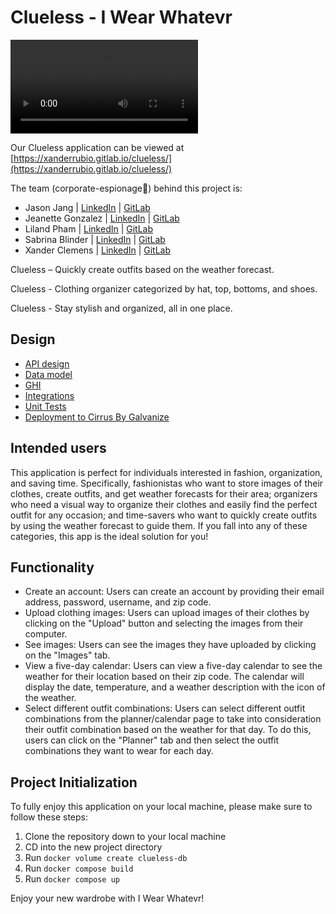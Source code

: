 # Clueless - I Wear Whatevr

![Clueless](/uploads/4cf976194d05e16899e2baf3389de0ae/Clueless.mp4)

Our Clueless application can be viewed at [https://xanderrubio.gitlab.io/clueless/](https://xanderrubio.gitlab.io/clueless/)

The team (corporate-espionage👀) behind this project is:

- Jason Jang | [LinkedIn](https://www.linkedin.com/in/chiyoung-jang) | [GitLab](https://gitlab.com/JasonJJ98)
- Jeanette Gonzalez | [LinkedIn](https://www.linkedin.com/in/jeanetteglz) | [GitLab](https://gitlab.com/JeanetteGz)
- Liland Pham | [LinkedIn](https://www.linkedin.com/in/lilandpham) | [GitLab](https://gitlab.com/phamliland)
- Sabrina Blinder | [LinkedIn](https://www.linkedin.com/in/sabrina-blinder-959575260) | [GitLab](https://gitlab.com/sabrinablinder)
- Xander Clemens | [LinkedIn](https://www.linkedin.com/in/alexanderclemens/) | [GitLab](https://gitlab.com/XanderRubio)

Clueless – Quickly create outfits based on the weather forecast.

Clueless - Clothing organizer categorized by hat, top, bottoms, and shoes.

Clueless - Stay stylish and organized, all in one place.

## Design

- [API design](docs/endpoints.md)
- [Data model](docs/data-model.md)
- [GHI](docs/wireframe.md)
- [Integrations](docs/integrations.md)
- [Unit Tests](docs/unit-tests.md)
- [Deployment to Cirrus By Galvanize](docs/deployment.md)



## Intended users

This application is perfect for individuals interested in fashion, organization, and saving time. Specifically, fashionistas who want to store images of their clothes, create outfits, and get weather forecasts for their area; organizers who need a visual way to organize their clothes and easily find the perfect outfit for any occasion; and time-savers who want to quickly create outfits by using the weather forecast to guide them. If you fall into any of these categories, this app is the ideal solution for you!

## Functionality

- Create an account: Users can create an account by providing their email address, password, username, and zip code.
- Upload clothing images: Users can upload images of their clothes by clicking on the "Upload" button and selecting the images from their computer.
- See images: Users can see the images they have uploaded by clicking on the "Images" tab.
- View a five-day calendar: Users can view a five-day calendar to see the weather for their location based on their zip code. The calendar will display the date, temperature, and a weather description with the icon of the weather.
- Select different outfit combinations: Users can select different outfit combinations from the planner/calendar page to take into consideration their outfit combination based on the weather for that day. To do this, users can click on the "Planner" tab and then select the outfit combinations they want to wear for each day.


## Project Initialization

To fully enjoy this application on your local machine, please make sure to follow these steps:

1. Clone the repository down to your local machine
2. CD into the new project directory
3. Run `docker volume create clueless-db`
4. Run `docker compose build`
5. Run `docker compose up`

Enjoy your new wardrobe with I Wear Whatevr!
